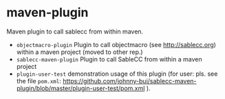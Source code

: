 maven-plugin
============

Maven plugin to call sablecc from within maven.

* `objectmacro-plugin` Plugin to call objectmacro (see http://sablecc.org) within a maven project (moved to other rep.)
* `sablecc-maven-plugin` Plugin to call SableCC from within a maven project
* `plugin-user-test` demonstration usage of this plugin (for user: pls. see the file `pom.xml`: 
https://github.com/johnny-bui/sablecc-maven-plugin/blob/master/plugin-user-test/pom.xml ).

